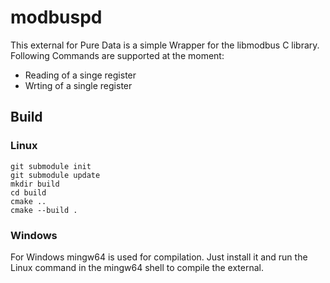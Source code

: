 # modbuspd
This external for Pure Data is a simple Wrapper for the libmodbus C library.
Following Commands are supported at the moment:
- Reading of a singe register
- Wrting of a single register

## Build
### Linux
```
git submodule init
git submodule update
mkdir build
cd build
cmake ..
cmake --build .
```

### Windows
For Windows mingw64 is used for compilation. Just install it and run the Linux command in the mingw64 shell to compile the external.
